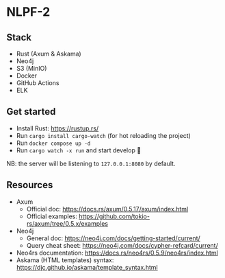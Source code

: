 # NLPF-2

## Stack

- Rust (Axum & Askama)
- Neo4j
- S3 (MinIO)
- Docker
- GitHub Actions
- ELK

## Get started

- Install Rust: https://rustup.rs/
- Run `cargo install cargo-watch` (for hot reloading the project)
- Run `docker compose up -d`
- Run `cargo watch -x run` and start develop 🚀

NB: the server will be listening to `127.0.0.1:8080` by default.

## Resources

- Axum
  - Official doc: https://docs.rs/axum/0.5.17/axum/index.html
  - Official examples: https://github.com/tokio-rs/axum/tree/0.5.x/examples
- Neo4j
  - General doc: https://neo4j.com/docs/getting-started/current/
  - Query cheat sheet: https://neo4j.com/docs/cypher-refcard/current/
- Neo4rs documentation: https://docs.rs/neo4rs/0.5.9/neo4rs/index.html
- Askama (HTML templates) syntax: https://djc.github.io/askama/template_syntax.html
